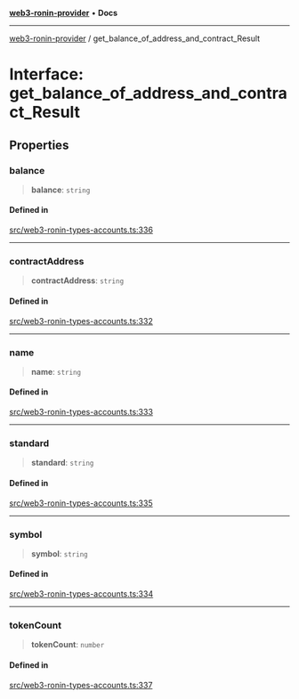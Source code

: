 [**web3-ronin-provider**](../README.md) • **Docs**

***

[web3-ronin-provider](../globals.md) / get\_balance\_of\_address\_and\_contract\_Result

# Interface: get\_balance\_of\_address\_and\_contract\_Result

## Properties

### balance

> **balance**: `string`

#### Defined in

[src/web3-ronin-types-accounts.ts:336](https://github.com/chuacw/web3-ronin-provider/blob/8f8ec8edfaa82f0741161cc9ab238177f2999ade/src/web3-ronin-types-accounts.ts#L336)

***

### contractAddress

> **contractAddress**: `string`

#### Defined in

[src/web3-ronin-types-accounts.ts:332](https://github.com/chuacw/web3-ronin-provider/blob/8f8ec8edfaa82f0741161cc9ab238177f2999ade/src/web3-ronin-types-accounts.ts#L332)

***

### name

> **name**: `string`

#### Defined in

[src/web3-ronin-types-accounts.ts:333](https://github.com/chuacw/web3-ronin-provider/blob/8f8ec8edfaa82f0741161cc9ab238177f2999ade/src/web3-ronin-types-accounts.ts#L333)

***

### standard

> **standard**: `string`

#### Defined in

[src/web3-ronin-types-accounts.ts:335](https://github.com/chuacw/web3-ronin-provider/blob/8f8ec8edfaa82f0741161cc9ab238177f2999ade/src/web3-ronin-types-accounts.ts#L335)

***

### symbol

> **symbol**: `string`

#### Defined in

[src/web3-ronin-types-accounts.ts:334](https://github.com/chuacw/web3-ronin-provider/blob/8f8ec8edfaa82f0741161cc9ab238177f2999ade/src/web3-ronin-types-accounts.ts#L334)

***

### tokenCount

> **tokenCount**: `number`

#### Defined in

[src/web3-ronin-types-accounts.ts:337](https://github.com/chuacw/web3-ronin-provider/blob/8f8ec8edfaa82f0741161cc9ab238177f2999ade/src/web3-ronin-types-accounts.ts#L337)

